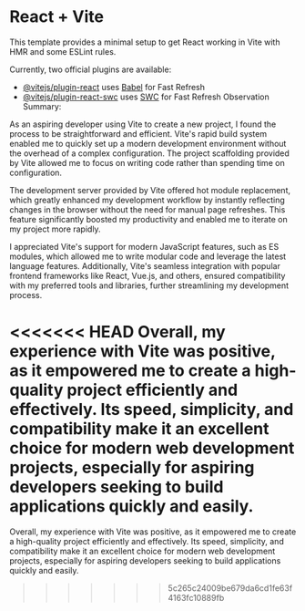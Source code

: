 # React + Vite

This template provides a minimal setup to get React working in Vite with HMR and some ESLint rules.

Currently, two official plugins are available:

- [@vitejs/plugin-react](https://github.com/vitejs/vite-plugin-react/blob/main/packages/plugin-react/README.md) uses [Babel](https://babeljs.io/) for Fast Refresh
- [@vitejs/plugin-react-swc](https://github.com/vitejs/vite-plugin-react-swc) uses [SWC](https://swc.rs/) for Fast Refresh
Observation Summary:

As an aspiring developer using Vite to create a new project, I found the process to be straightforward and efficient. Vite's rapid build system enabled me to quickly set up a modern development environment without the overhead of a complex configuration. The project scaffolding provided by Vite allowed me to focus on writing code rather than spending time on configuration.

The development server provided by Vite offered hot module replacement, which greatly enhanced my development workflow by instantly reflecting changes in the browser without the need for manual page refreshes. This feature significantly boosted my productivity and enabled me to iterate on my project more rapidly.

I appreciated Vite's support for modern JavaScript features, such as ES modules, which allowed me to write modular code and leverage the latest language features. Additionally, Vite's seamless integration with popular frontend frameworks like React, Vue.js, and others, ensured compatibility with my preferred tools and libraries, further streamlining my development process.

<<<<<<< HEAD
Overall, my experience with Vite was positive, as it empowered me to create a high-quality project efficiently and effectively. Its speed, simplicity, and compatibility make it an excellent choice for modern web development projects, especially for aspiring developers seeking to build applications quickly and easily.
=======
Overall, my experience with Vite was positive, as it empowered me to create a high-quality project efficiently and effectively. Its speed, simplicity, and compatibility make it an excellent choice for modern web development projects, especially for aspiring developers seeking to build applications quickly and easily.
>>>>>>> 5c265c24009be679da6cd1fe63f4163fc10889fb
